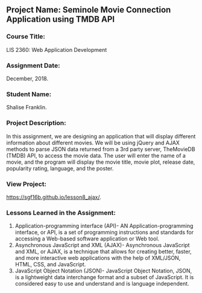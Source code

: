 ## Project Name:  Seminole Movie Connection Application using TMDB API

### Course Title:
LIS 2360:  Web Application Development

### Assignment Date:  
December, 2018.

### Student Name:  
Shalise Franklin.

### Project Description:
In this assignment, we are designing an application that will display different information about different movies. We will be using jQuery and AJAX methods to parse JSON data returned from a 3rd party server, TheMovieDB (TMDB) API, to access the movie data. The user will enter the name of a movie, and the program will display the movie title, movie plot, release date, popularity rating, language, and the poster. 

### View Project:
https://sgf16b.github.io/lesson8_ajax/.

### Lessons Learned in the Assignment:
1. Application-programming interface (API)- AN Application-programming interface, or API, is a set of programming instructions and standards for accessing a Web-based software application or Web tool.
2. Asynchronous JavaScript and XML (AJAX)- Asynchronous JavaScript and XML, or AJAX, is a technique that allows for creating better, faster, and more interactive web applications with the help of XML/JSON, HTML, CSS, and JavaScript. 
3. JavaScript Object Notation (JSON)- JavaScript Object Notation, JSON, is a lightweight data interchange format and a subset of JavaScript. It is considered easy to use and understand and is language independent.
